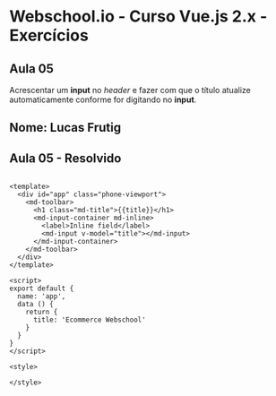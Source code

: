 # Webschool.io - Curso Vue.js 2.x - Exercícios


## Aula 05

Acrescentar um **input** no *header* e fazer com que o título atualize automaticamente conforme for digitando no **input**.

## Nome: Lucas Frutig

## Aula 05 - Resolvido

````````````````````````````````````

<template>
  <div id="app" class="phone-viewport">
    <md-toolbar>
      <h1 class="md-title">{{title}}</h1>
      <md-input-container md-inline>
        <label>Inline field</label>
        <md-input v-model="title"></md-input>
      </md-input-container>
    </md-toolbar>
  </div>
</template>

<script>
export default {
  name: 'app',
  data () {
    return {
      title: 'Ecommerce Webschool'
    }
  }
}
</script>

<style>

</style>
`````````````````````````````````````````
